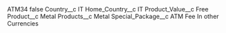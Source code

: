<?xml version="1.0" encoding="UTF-8"?>
<CustomMetadata xmlns="http://soap.sforce.com/2006/04/metadata" xmlns:xsi="http://www.w3.org/2001/XMLSchema-instance" xmlns:xsd="http://www.w3.org/2001/XMLSchema">
    <label>ATM34</label>
    <protected>false</protected>
    <values>
        <field>Country__c</field>
        <value xsi:type="xsd:string">IT</value>
    </values>
    <values>
        <field>Home_Country__c</field>
        <value xsi:type="xsd:string">IT</value>
    </values>
    <values>
        <field>Product_Value__c</field>
        <value xsi:type="xsd:string">Free</value>
    </values>
    <values>
        <field>Product__c</field>
        <value xsi:type="xsd:string">Metal</value>
    </values>
    <values>
        <field>Products__c</field>
        <value xsi:type="xsd:string">Metal</value>
    </values>
    <values>
        <field>Special_Package__c</field>
        <value xsi:type="xsd:string">ATM Fee In other Currencies</value>
    </values>
</CustomMetadata>
